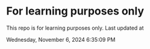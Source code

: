 # For learning purposes only
This repo is for learning purposes only.
Last updated at

Wednesday, November 6, 2024 6:35:09 PM

